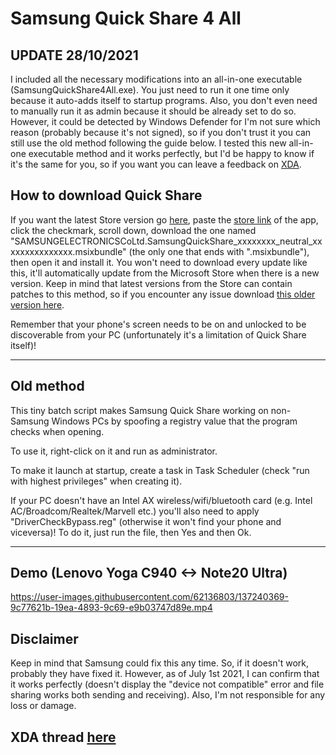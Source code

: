 # Samsung Quick Share 4 All
## UPDATE 28/10/2021
I included all the necessary modifications into an all-in-one executable (SamsungQuickShare4All.exe). You just need to run it one time only because it auto-adds itself to startup programs. Also, you don't even need to manually run it as admin because it should be already set to do so. However, it could be detected by Windows Defender for I'm not sure which reason (probably because it's not signed), so if you don't trust it you can still use the old method following the guide below. I tested this new all-in-one executable method and it works perfectly, but I'd be happy to know if it's the same for you, so if you want you can leave a feedback on [XDA](https://forum.xda-developers.com/t/samsung-quick-share-4-all-use-it-on-non-samsung-pcs.4347077/).

## How to download Quick Share
If you want the latest Store version go [here](https://store.rg-adguard.net/), paste the [store link](https://www.microsoft.com/en-us/p/quick-share/9pctgdfxvzlj) of the app, click the checkmark, scroll down, download the one named "SAMSUNGELECTRONICSCoLtd.SamsungQuickShare_xxxxxxxx_neutral_xxxxxxxxxxxxxxx.msixbundle" (the only one that ends with ".msixbundle"), then open it and install it. You won't need to download every update like this, it'll automatically update from the Microsoft Store when there is a new version. Keep in mind that latest versions from the Store can contain patches to this method, so if you encounter any issue download [this older version here](https://mega.nz/file/9B4myBTS#iWj3krlMOrKTnTPfEw_qH93RoddJydzxpnPVeAgPKiQ).

Remember that your phone's screen needs to be on and unlocked to be discoverable from your PC (unfortunately it's a limitation of Quick Share itself)!
___
## Old method
This tiny batch script makes Samsung Quick Share working on non-Samsung Windows PCs by spoofing a registry value that the program checks when opening.

To use it, right-click on it and run as administrator.

To make it launch at startup, create a task in Task Scheduler (check "run with highest privileges" when creating it).

If your PC doesn't have an Intel AX wireless/wifi/bluetooth card (e.g. Intel AC/Broadcom/Realtek/Marvell etc.) you'll also need to apply "DriverCheckBypass.reg" (otherwise it won't find your phone and viceversa)! To do it, just run the file, then Yes and then Ok.
___
## Demo (Lenovo Yoga C940 <-> Note20 Ultra)
https://user-images.githubusercontent.com/62136803/137240369-9c77621b-19ea-4893-9c69-e9b03747d89e.mp4

## Disclaimer
Keep in mind that Samsung could fix this any time. So, if it doesn't work, probably they have fixed it. However, as of July 1st 2021, I can confirm that it works perfectly (doesn't display the "device not compatible" error and file sharing works both sending and receiving). Also, I'm not responsible for any loss or damage.

## XDA thread [here](https://forum.xda-developers.com/t/samsung-quick-share-4-all-use-it-on-non-samsung-pcs.4347077/)
